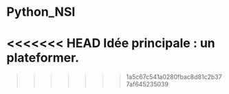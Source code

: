 # Python_NSI
<<<<<<< HEAD
Idée principale : un plateformer.
=======

>>>>>>> 1a5c67c541a0280fbac8d81c2b377af645235039
